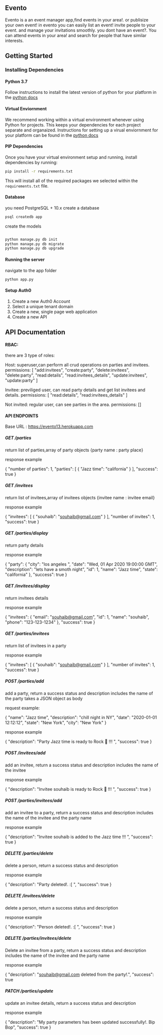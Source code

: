 ## Evento 

Evento is a an event manager app,find events in your area!. or publisize your own event!
in evento you can easily list an event! invite people to your event. and manage your invitations smoothly. 
you dont have an event?. You can attend events in your area! and search for people that have similar interests.

## Getting Started

### Installing Dependencies

#### Python 3.7

Follow instructions to install the latest version of python for your platform in the [python docs](https://docs.python.org/3/using/unix.html#getting-and-installing-the-latest-version-of-python)

#### Virtual Enviornment

We recommend working within a virtual environment whenever using Python for projects. This keeps your dependencies for each project separate and organaized. Instructions for setting up a virual enviornment for your platform can be found in the [python docs](https://packaging.python.org/guides/installing-using-pip-and-virtual-environments/)

#### PIP Dependencies

Once you have your virtual environment setup and running, install dependencies by running:

```bash
pip install -r requirements.txt
```

This will install all of the required packages we selected within the `requirements.txt` file.

#### Database

you need PostgreSQL + 10.x
create a database

```bash
psql createdb app
```

create the models

```bash

python manage.py db init
python manage.py db migrate
python manage.py db upgrade
```


#### Running the server

navigate to the app folder

```bash
python app.py
```

#### Setup Auth0

1. Create a new Auth0 Account
2. Select a unique tenant domain
3. Create a new, single page web application
4. Create a new API








## API Documentation 

#### RBAC:

there are 3 type of roles:

Host: superuser,can perform all crud operations on parties and invitees.
permissions:
[
    "add:invitees",
    "create:party",
    "delete:invitees",
    "delete:party",
    "read:details",
    "read:invitees_details",
    "update:invitees",
    "update:party"
  ]

Invitee: previliged user, can read party details and get list invitees and details.
permissions:
[
    "read:details",
    "read:invitees_details"
  ]
  
Not invited: regular user, can see parties in the area. 
permissions:
[]






#### API ENDPOINTS
Base URL : https://evento13.herokuapp.com

##### GET /parties

return list of parties,array of party objects {party name : party place} 

response example

{
  "number of parties": 1,
  "parties": [
    {
      "Jazz time": "california"
    }
  ],
  "success": true
}

##### GET /invitees

return list of invitees,array of invitees objects {invitee name : invitee email} 

response example

{
  "invitees": [
    {
      "souhaib": "souhaib@gmail.com"
    }
  ], 
  "number of invites": 1, 
  "success": true
}


##### GET /parties/display

return party details

response example

{
  "party": {
    "city": "los angeles ",
    "date": "Wed, 01 Apr 2020 19:00:00 GMT",
    "description": "lets have a smoth night",
    "id": 1,
    "name": "Jazz time",
    "state": "california"
  },
  "success": true
}


##### GET /invitees/display

return invitees details

response example

{
  "invitees": {
    "email": "souhaib@gmail.com",
    "id": 1,
    "name": "souhaib",
    "phone": "123-123-1234"
  },
  "success": true
}

##### GET /parties/invitees

return list of invitees in a party

response example

{
  "invitees": [
    {
      "souhaib": "souhaib@gmail.com"
    }
  ],
  "number of invites": 1,
  "success": true
}


##### POST /parties/add

add a party, return a success status and description includes the name of the party
takes a JSON object as body

request example:

{
    "name": "Jazz time",
    "description": "chill night in NY",
    "date": "2020-01-01 12:12:12",
    "state": "New York",
    "city": "New York"
}

response example

{
  "description": "Party Jazz time is ready to Rock 🤘 !!! ",
  "success": true
}

##### POST /invitees/add


add an invitee, return a success status and description includes the name of the invitee

response example

{
  "description": "Invitee souhaib is ready to Rock 🤘 !!! ",
  "success": true
}

##### POST /parties/invitees/add


add an invitee to a party, return a success status and description includes the name of the invitee and the party name

response example

{
  "description": "Invitee souhaib is added to the Jazz time !!! ",
  "success": true
}



##### DELETE /parties/delete


delete a person, return a success status and description

response example

{
  "description": "Party deleted!. :[ ",
  "success": true
}

##### DELETE /invitees/delete


delete a person, return a success status and description

response example

{
  "description": "Person deleted!. :[ ",
  "success": true
}

##### DELETE /parties/invitees/delete

Delete an invitee from a party, return a success status and description includes the name of the invitee and the party name

response example

{
  "description": "souhaib@gmail.com deleted from the party!.",
  "success": true



##### PATCH /parties/update

update an invitee details, return a success status and description 

response example

{
  "description": "My party parameters has been updated successfully!. Bip Bop",
  "success": true
}




